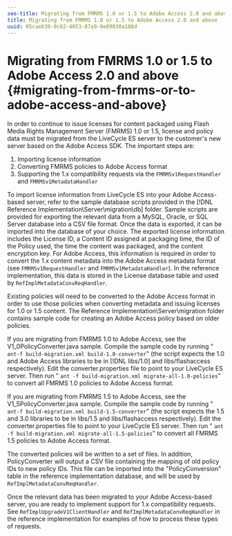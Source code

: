 ```yaml
---
seo-title: Migrating from FMRMS 1.0 or 1.5 to Adobe Access 2.0 and above
title: Migrating from FMRMS 1.0 or 1.5 to Adobe Access 2.0 and above
uuid: 05caeb39-0c62-4053-87a9-8e89030a188d
---
```


# Migrating from FMRMS 1.0 or 1.5 to Adobe Access 2.0 and above {#migrating-from-fmrms-or-to-adobe-access-and-above}

In order to continue to issue licenses for content packaged using Flash Media Rights Management Server (FMRMS) 1.0 or 1.5, license and policy data must be migrated from the LiveCycle ES server to the customer's new server based on the Adobe Access SDK. The important steps are:

1. Importing license information 
1. Converting FMRMS policies to Adobe Access format 
1. Supporting the 1.x compatibility requests via the `FMRMSv1RequestHandler` and `FMRMSv1MetadataHandler`

To import license information from LiveCycle ES into your Adobe Access-based server, refer to the sample database scripts provided in the [!DNL Reference Implementation\Server\migration\db] folder. Sample scripts are provided for exporting the relevant data from a MySQL, Oracle, or SQL Server database into a CSV file format. Once the data is exported, it can be imported into the database of your choice. The exported license information includes the License ID, a Content ID assigned at packaging time, the ID of the Policy used, the time the content was packaged, and the content encryption key. For Adobe Access, this information is required in order to convert the 1.x content metadata into the Adobe Access metadata format (see `FMRMSv1RequestHandler` and `FMRMSv1MetadataHandler`). In the reference implementation, this data is stored in the License database table and used by `RefImplMetadataConvReqHandler`.

Existing policies will need to be converted to the Adobe Access format in order to use those policies when converting metadata and issuing licenses for 1.0 or 1.5 content. The Reference Implementation\Server\migration folder contains sample code for creating an Adobe Access policy based on older policies.

If you are migrating from FMRMS 1.0 to Adobe Access, see the V1_0PolicyConverter.java sample. Compile the sample code by running " `ant-f build-migration.xml build-1.0-converter`" (the script expects the 1.0 and Adobe Access libraries to be in [!DNL libs/1.0] and libs/flashaccess respectively). Edit the converter.properties file to point to your LiveCycle ES server. Then run " `ant -f build-migration.xml migrate-all-1.0-policies`" to convert all FMRMS 1.0 policies to Adobe Access format.

If you are migrating from FMRMS 1.5 to Adobe Access, see the V1_5PolicyConverter.java sample. Compile the sample code by running " `ant-f build-migration.xml build-1.5-converter`" (the script expects the 1.5 and 3.0 libraries to be in libs/1.5 and libs/flashaccess respectively). Edit the converter.properties file to point to your LiveCycle ES server. Then run " `ant -f build-migration.xml migrate-all-1.5-policies`" to convert all FMRMS 1.5 policies to Adobe Access format.

The converted policies will be written to a set of files. In addition, PolicyConverter will output a CSV file containing the mapping of old policy IDs to new policy IDs. This file can be imported into the "PolicyConversion" table in the reference implementation database, and will be used by `RefImplMetadataConvReqHandler`.

Once the relevant data has been migrated to your Adobe Access-based server, you are ready to implement support for 1.x compatibility requests. See `RefImplUpgradeV1ClientHandler` and `RefImplMetadataConvReqHandler` in the reference implementation for examples of how to process these types of requests. 
